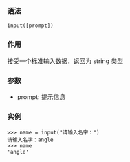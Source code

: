 ### 语法

```
input([prompt])
```

### 作用

接受一个标准输入数据，返回为 string 类型

### 参数

* prompt: 提示信息

### 实例

```
>>> name = input("请输入名字：")
请输入名字：angle
>>> name
'angle'
```



